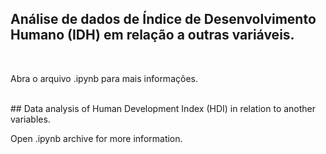 ## Análise de dados de Índice de Desenvolvimento Humano (IDH) em relação a outras variáveis. 
<br>
<p>Abra o arquivo .ipynb para mais informações.</p>
<br>
## Data analysis of Human Development Index (HDI) in relation to another variables. 
<br>
<p>Open .ipynb archive for more information.</p>
<br>
